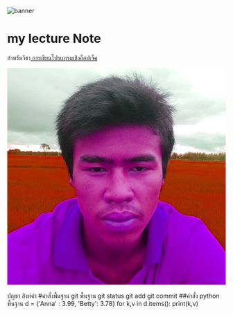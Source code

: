 ![banner](https://picsum.photos/800/250)
# my lecture Note

สำหรับวิชา[ การเขียนโปรเเกรมเชิงอ็อปเจ็ค](https://wichit2s.gitlab.io)

![dowload banner](./bancha.jpg)

บัญชา สิงห์คำ
#คำสั่งพื้นฐาน git พื้นฐาน
git status
git add
git commit
##คำสั่ง python พื้นฐาน
d = {'Anna' : 3.99, 'Betty': 3.78}
for k,v in d.items():
  print(k,v)

